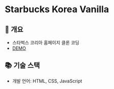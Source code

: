 # Starbucks Korea Vanilla

## 📄 개요
- 스타벅스 코리아 홈페이지 클론 코딩
- [DEMO](https://9898s.github.io/starbucks-korea-vanilla/)

## 📚 기술 스택
- 개발 언어: HTML, CSS, JavaScript
